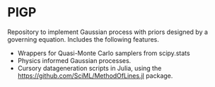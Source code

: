 # PIGP
Repository to implement Gaussian process with priors designed by a governing equation.
Includes the following features.
- Wrappers for Quasi-Monte Carlo samplers from scipy.stats
- Physics informed Gaussian processes.
- Cursory datageneration scripts in Julia, using the https://github.com/SciML/MethodOfLines.jl package.